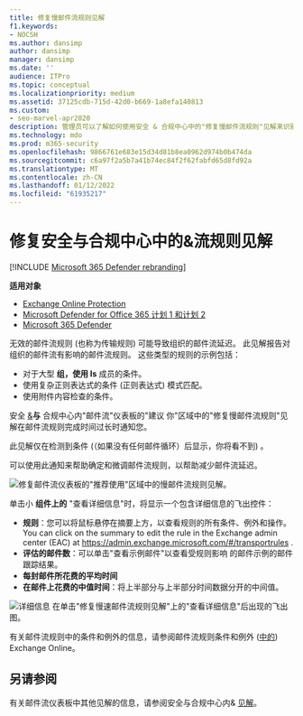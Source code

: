```yaml
---
title: 修复慢邮件流规则见解
f1.keywords:
- NOCSH
ms.author: dansimp
author: dansimp
manager: dansimp
ms.date: ''
audience: ITPro
ms.topic: conceptual
ms.localizationpriority: medium
ms.assetid: 37125cdb-715d-42d0-b669-1a8efa140813
ms.custom:
- seo-marvel-apr2020
description: 管理员可以了解如何使用安全 & 合规中心中的"修复慢邮件流规则"见解来识别和修复低效率或已损坏的邮件流规则 (也称为) 传输规则。
ms.technology: mdo
ms.prod: m365-security
ms.openlocfilehash: 9866761e683e15d34d81b8ea0962d974b0b474da
ms.sourcegitcommit: c6a97f2a5b7a41b74ec84f2f62fabfd65d8fd92a
ms.translationtype: MT
ms.contentlocale: zh-CN
ms.lasthandoff: 01/12/2022
ms.locfileid: "61935217"
---
```

# <a name="fix-slow-mail-flow-rules-insight-in-the-security--compliance-center"></a>修复安全与合规中心中的&流规则见解

[!INCLUDE [Microsoft 365 Defender rebranding](../includes/microsoft-defender-for-office.md)]

**适用对象**
- [Exchange Online Protection](exchange-online-protection-overview.md)
- [Microsoft Defender for Office 365 计划 1 和计划 2](defender-for-office-365.md)
- [Microsoft 365 Defender](../defender/microsoft-365-defender.md)

无效的邮件流规则 (也称为传输规则) 可能导致组织的邮件流延迟。 此见解报告对组织的邮件流有影响的邮件流规则。 这些类型的规则的示例包括：

- 对于大型 **组，使用 Is** 成员的条件。
- 使用复杂正则表达式的条件 (正则表达式) 模式匹配。
- 使用附件内容检查的条件。

安全 [&](https://protection.office.com)**与** 合规中心内"邮件流"仪表板的"建议 [](mail-flow-insights-v2.md)你"区域中的"修复慢邮件流规则"见解在邮件流规则完成时间过长时通知您。

此见解仅在检测到条件 (（如果没有任何邮件循环）后显示，你将看不到) 。

可以使用此通知来帮助确定和微调邮件流规则，以帮助减少邮件流延迟。

![修复邮件流仪表板的"推荐使用"区域中的慢邮件流规则见解。](../../media/mfi-fix-slow-mail-flow-rules.png)

单击小 **组件上的** "查看详细信息"时，将显示一个包含详细信息的飞出控件：

- **规则**：您可以将鼠标悬停在摘要上方，以查看规则的所有条件、例外和操作。 You can click on the summary to edit the rule in the Exchange admin center (EAC) at <https://admin.exchange.microsoft.com/#/transportrules> .
- **评估的邮件数**：可以单击"查看示例邮件"以查看受规则影响 [](message-trace-scc.md)的邮件示例的邮件跟踪结果。
- **每封邮件所花费的平均时间**
- **在邮件上花费的中值时间**：将上半部分与上半部分时间数据分开的中间值。

![详细信息 在单击"修复慢速邮件流规则见解"上的"查看详细信息"后出现的飞出图。](../../media/mfi-fix-slow-mail-flow-rules-details.png)

有关邮件流规则中的条件和例外的信息，请参阅邮件流规则条件和例外 ([中的](/Exchange/security-and-compliance/mail-flow-rules/conditions-and-exceptions)) Exchange Online。

## <a name="see-also"></a>另请参阅

有关邮件流仪表板中其他见解的信息，请参阅安全与合规中心内& [见解](mail-flow-insights-v2.md)。